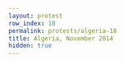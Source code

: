 ```yaml
---
layout: protest
row_index: 18
permalink: protests/algeria-18
title: Algeria, November 2014
hidden: true
---
```

